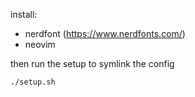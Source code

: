 install:

- nerdfont (https://www.nerdfonts.com/)
- neovim

then run the setup to symlink the config

```
./setup.sh
```

